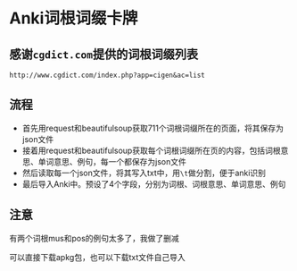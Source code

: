 # Anki词根词缀卡牌

## 感谢`cgdict.com`提供的词根词缀列表
`http://www.cgdict.com/index.php?app=cigen&ac=list`

## 流程
- 首先用request和beautifulsoup获取711个词根词缀所在的页面，将其保存为json文件
- 接着用request和beautifulsoup获取每个词根词缀所在页的内容，包括词根意思、单词意思、例句，每一个都保存为json文件
- 然后读取每一个json文件，将其写入txt中，用`\t`做分割，便于anki识别
- 最后导入Anki中。预设了4个字段，分别为词根、词根意思、单词意思、例句

## 注意
有两个词根mus和pos的例句太多了，我做了删减

可以直接下载apkg包，也可以下载txt文件自己导入